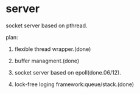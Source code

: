 server
======

socket server based on pthread.

plan:

 1) flexible thread wrapper.(done)
 
 2) buffer managment.(done)

 3) socket server based on epoll(done.06/12).
 
 4) lock-free loging framework:queue/stack.(done)
 
 
